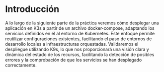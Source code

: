 # Introducción

A lo largo de la siguiente parte de la práctica veremos cómo desplegar una aplicación en K3s a partir de un archivo docker-compose, adaptando los servicios definidos en él al entorno de Kubernetes. Este enfoque permite reutilizar configuraciones existentes, facilitando el paso de entornos de desarrollo locales a infraestructuras orquestadas. Validaremos el despliegue utilizando K9s, lo que nos proporcionará una visión clara y dinámica del estado de los recursos, facilitando la detección de posibles errores y la comprobación de que los servicios se han desplegado correctamente.
